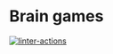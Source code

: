 # Brain games
[![linter-actions](https://github.com/LisaProgect/brain-games/actions/workflows/linter-actions.yml/badge.svg)](https://github.com/LisaProgect/brain-games/actions/workflows/linter-actions.yml)

